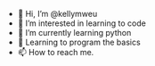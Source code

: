 - 👋 Hi, I’m @kellymweu
- 👀 I’m interested in learning to code
- 🌱 I’m currently learning python
- 💞️ Learning to program the basics
- 📫 How to reach me. 

<!---
kellymweu/kellymweu is a ✨ special ✨ repository because its `README.md` (this file) appears on your GitHub profile.
You can click the Preview link to take a look at your changes.
--->
